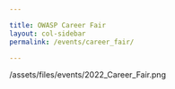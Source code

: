 ```yaml
---

title: OWASP Career Fair
layout: col-sidebar
permalink: /events/career_fair/

---
```


/assets/files/events/2022_Career_Fair.png


